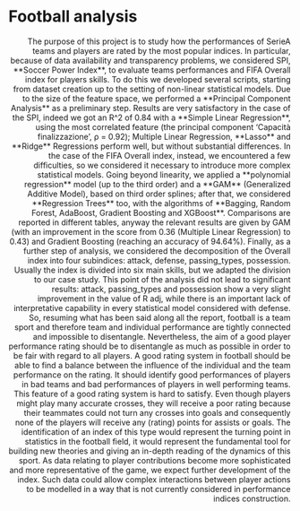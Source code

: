 # Football analysis 
<div style="text-align: right"> The purpose of this project is to study how the performances of SerieA teams and players are rated by the most popular indices. In particular, because of data availability and transparency problems, we considered SPI, **Soccer Power Index**, to evaluate teams performances and FIFA Overall index for players skills. To do this we developed several scripts, starting from dataset creation up to the setting of non-linear statistical models. Due to the size of the feature space, we performed a **Principal Component Analysis** as a preliminary step. Results are very satisfactory in the case of the SPI, indeed we got an R^2 of 0.84 with a **Simple Linear Regression**, using the most correlated feature (the principal component ‘Capacità finalizzazione’, ρ = 0.92); Multiple Linear Regression, **Lasso** and **Ridge** Regressions perform well, but without substantial differences. In the case of the FIFA Overall index, instead, we encountered a few difficulties, so we considered it necessary to introduce more complex statistical models. Going beyond linearity, we applied a **polynomial regression** model (up to the third order) and a **GAM** (Generalized Additive Model), based on third order splines; after that, we considered **Regression Trees** too, with the algorithms of **Bagging, Random Forest, AdaBoost, Gradient Boosting and XGBoost**.  Comparisons are reported in different tables, anyway the relevant results are given by GAM (with an improvement in the score from 0.36 (Multiple Linear Regression) to 0.43) and Gradient Boosting (reaching an accuracy of 94.64%). Finally, as a further step of analysis, we considered the decomposition of the Overall index into four subindices: attack, defense, passing_types, possession. Usually the index is divided into six main skills, but we adapted the division to our case study. This point of the analysis did not lead to significant results: attack, passing_types and possession show a very slight improvement in the value of R adj, while there is an important lack of interpretative capability in every statistical model considered with defense. So, resuming what has been said along all the report, football is a team sport and therefore team and individual performance are tightly connected and impossible to disentangle. Nevertheless, the aim of a good player performance rating should be to disentangle as much as possible in order to be fair with regard to all players. A good rating system in football should be able to find a balance between the influence of the individual and the team performance on the rating. It should identify good performances of players in bad teams and bad performances of players in well performing teams. This feature of a good rating system is hard to satisfy. Even though players might play many accurate crosses, they will receive a poor rating because their teammates could not turn any crosses into goals and consequently none of the players will receive any (rating) points for assists or goals. The identification of an index of this type would represent the turning point in statistics in the football field, it would represent the fundamental tool for building new theories and giving an in-depth reading of the dynamics of this sport. As data relating to player contributions become more sophisticated and more representative of the game, we expect further development of the index. Such data could allow complex interactions between player actions to be modelled in a way that is not currently considered in performance indices construction. </div>

